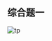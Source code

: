 ## 综合题一
![tp](https://github.com/JeckieChen/ipv6/edit/master/ipv6%E5%A4%8D%E4%B9%A0/tp.png)
<!--
  #### 假设你是当地 一家公司的 网络管理理员，并且从服务提供商那 里里获得了了 IPV6 地址2001:0DB8：CAFÉ：：/48，该 网络包含 3 台路路由器  R1，R2，   R3；公司通过 R3 连接到ISP（R4）。地址分配如下表：
  就
-->
